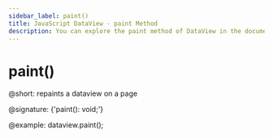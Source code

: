 ```yaml
---
sidebar_label: paint()
title: JavaScript DataView - paint Method 
description: You can explore the paint method of DataView in the documentation of the DHTMLX JavaScript UI library. Browse developer guides and API reference, try out code examples and live demos, and download a free 30-day evaluation version of DHTMLX Suite.
---
```


# paint()

@short: repaints a dataview on a page

@signature: {'paint(): void;'}

@example:
dataview.paint();
